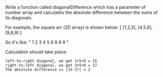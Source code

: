 Write a function called diagonalDifference which has a parameter of number array and calculates the absolute difference between the sums of its diagonals.

For example, the square arr (2D array) is shown below:
    [ [1,2,3], [4,5,6], [9,8,9] ]

So it's like: " 1 2 3
                4 5 6
                9 8 9  " 

Calculation should take place:

    left-to-right diagonal, we get 1+5+9 = 15
    right-to-left diagonal, we get 3+5+9 = 17
    The absolute difference is |15-17| = 2